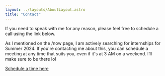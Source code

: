 ```yaml
---
layout: ../layouts/AboutLayout.astro
title: "Contact"
---
```


If you need to speak with me for any reason, please feel free to schedule a call using the link below. 

As I mentioned on the /now page, I am actively searching for internships for Summer 2024. If you're contacting me about this, you can schedule a meeting at any time that suits you, even if it's at 3 AM on a weekend. I’ll make sure to be there lol

[Schedule a time here](https://calendly.com/mrangwala1)